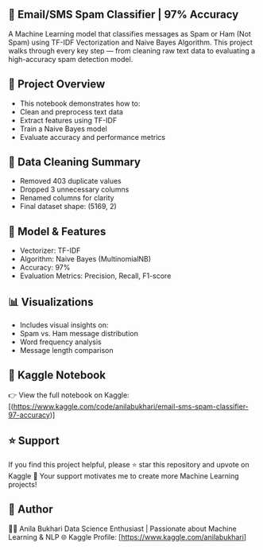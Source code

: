 ## 📩 Email/SMS Spam Classifier | 97% Accuracy

A Machine Learning model that classifies messages as Spam or Ham (Not Spam) using TF-IDF Vectorization and Naive Bayes Algorithm.
This project walks through every key step — from cleaning raw text data to evaluating a high-accuracy spam detection model.

## 💙 Project Overview
- This notebook demonstrates how to:
- Clean and preprocess text data
- Extract features using TF-IDF
- Train a Naive Bayes model
- Evaluate accuracy and performance metrics

## 🧹 Data Cleaning Summary
- Removed 403 duplicate values
- Dropped 3 unnecessary columns
- Renamed columns for clarity
- Final dataset shape: (5169, 2)

## 🔬 Model & Features
- Vectorizer: TF-IDF
- Algorithm: Naive Bayes (MultinomialNB)
- Accuracy: 97%
- Evaluation Metrics: Precision, Recall, F1-score

 ## 📊 Visualizations
- Includes visual insights on:
- Spam vs. Ham message distribution
- Word frequency analysis
- Message length comparison

## 🔗 Kaggle Notebook

👉 View the full notebook on Kaggle:
[(https://www.kaggle.com/code/anilabukhari/email-sms-spam-classifier-97-accuracy)]

## ⭐ Support

If you find this project helpful, please ⭐ star this repository and upvote on Kaggle 💙
Your support motivates me to create more Machine Learning projects!

## 🧠 Author

👩‍💻 Anila Bukhari
Data Science Enthusiast | Passionate about Machine Learning & NLP
🌐 Kaggle Profile: [https://www.kaggle.com/anilabukhari]










